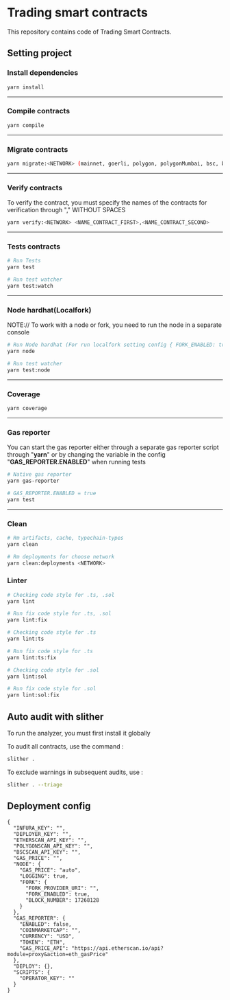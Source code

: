 # Trading smart contracts

This repository contains code of Trading Smart Contracts.

## Setting project

### Install dependencies

```sh
yarn install
```

---

### Compile contracts

```sh
yarn compile
```

---

### Migrate contracts

```sh
yarn migrate:<NETWORK> (mainnet, goerli, polygon, polygonMumbai, bsc, bscTestnet)
```

---

### Verify contracts

To verify the contract, you must specify the names of the contracts for verification through "," WITHOUT SPACES

```sh
yarn verify:<NETWORK> <NAME_CONTRACT_FIRST>,<NAME_CONTRACT_SECOND>
```

---

### Tests contracts

```sh
# Run Tests
yarn test

# Run test watcher
yarn test:watch
```

---

### Node hardhat(Localfork)

NOTE:// To work with a node or fork, you need to run the node in a separate console

```sh
# Run Node hardhat (For run localfork setting config { FORK_ENABLED: true, FORK_PROVIDER_URI: "https://...."})
yarn node

# Run test watcher
yarn test:node
```

---

### Coverage

```sh
yarn coverage
```

---

### Gas reporter

You can start the gas reporter either through a separate gas reporter script through "**yarn**" or by changing the variable in the config "**GAS_REPORTER.ENABLED**" when running tests

```sh
# Native gas reporter
yarn gas-reporter

# GAS_REPORTER.ENABLED = true
yarn test
```

---

### Clean

```sh
# Rm artifacts, cache, typechain-types
yarn clean

# Rm deployments for choose network
yarn clean:deployments <NETWORK>
```

### Linter

```sh
# Checking code style for .ts, .sol
yarn lint

# Run fix code style for .ts, .sol
yarn lint:fix

# Checking code style for .ts
yarn lint:ts

# Run fix code style for .ts
yarn lint:ts:fix

# Checking code style for .sol
yarn lint:sol

# Run fix code style for .sol
yarn lint:sol:fix
```

## Auto audit with slither

To run the analyzer, you must first install it globally

To audit all contracts, use the command :

```sh
slither .
```

To exclude warnings in subsequent audits, use :

```sh
slither . --triage
```

## Deployment config

```
{
  "INFURA_KEY": "",
  "DEPLOYER_KEY": "",
  "ETHERSCAN_API_KEY": "",
  "POLYGONSCAN_API_KEY": "",
  "BSCSCAN_API_KEY": "",
  "GAS_PRICE": "",
  "NODE": {
    "GAS_PRICE": "auto",
    "LOGGING": true,
    "FORK": {
      "FORK_PROVIDER_URI": "",
      "FORK_ENABLED": true,
      "BLOCK_NUMBER": 17268128
    }
  },
  "GAS_REPORTER": {
    "ENABLED": false,
    "COINMARKETCAP": "",
    "CURRENCY": "USD",
    "TOKEN": "ETH",
    "GAS_PRICE_API": "https://api.etherscan.io/api?module=proxy&action=eth_gasPrice"
  },
  "DEPLOY": {},
  "SCRIPTS": {
    "OPERATOR_KEY": ""
  }
}
```
